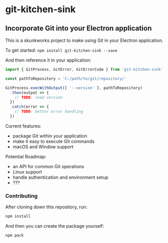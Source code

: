 # git-kitchen-sink
## Incorporate Git into your Electron application

This is a skunkworks project to make using Git in your Electron application.

To get started: `npm install git-kitchen-sink --save`

And then reference it in your application:

```js
import { GitProcess, GitError, GitErrorCode } from 'git-kitchen-sink'

const pathToRepository = 'C:/path/to/git/repository/'

GitProcess.execWithOutput([ '--version' ], pathToRepository)
  .then(output => {
    // TODO: read version
  })
  .catch(error => {
    // TODO: better error handling
  })
```

Current features:

 - package Git within your application
 - make it easy to execute Git commands
 - macOS and Window support

Potential Roadmap:

 - an API for common Git operations
 - Linux support
 - handle authentication and environment setup
 - ???


### Contributing

After cloning down this repository, run:

```sh
npm install
```

And then you can create the package yourself:

```sh
npm pack
```
